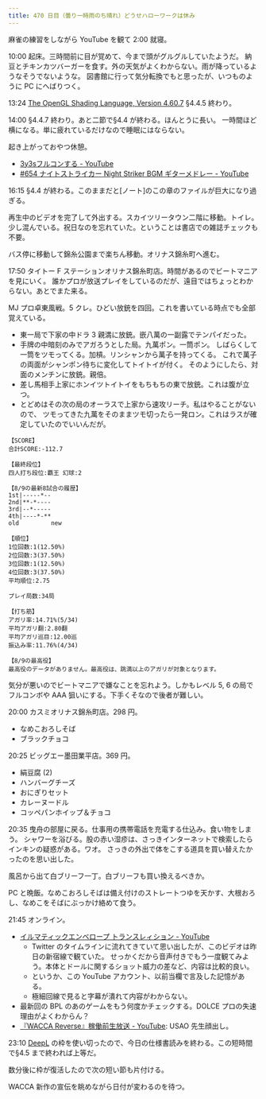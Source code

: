 ```yaml
---
title: 470 日目（曇り一時雨のち晴れ）どうせハローワークは休み
---
```


麻雀の練習をしながら YouTube を観て 2:00 就寝。

10:00 起床。三時間前に目が覚めて、今まで頭がグルグルしていたようだ。
納豆とチキンカツバーガーを食す。外の天気がよくわからない。雨が降っているようなそうでないような。
図書館に行って気分転換でもと思ったが、いつものように PC にへばりつく。

13:24 [The OpenGL Shading Language, Version 4.60.7][glsl460] §4.4.5 終わり。

14:00 §4.4.7 終わり。あと二節で§4.4 が終わる。ほんとうに長い。
一時間ほど横になる。単に疲れているだけなので睡眠にはならない。

起き上がっておやつ休憩。

* [3y3sフルコンする - YouTube](https://www.youtube.com/watch?v=PMPgXt7yZ-s)
* [&#x23;654 ナイトストライカー Night Striker BGM ギターメドレー - YouTube](https://www.youtube.com/watch?v=8C7FSAEVYvs)

16:15 §4.4 が終わる。このままだと[ノート]のこの章のファイルが巨大になり過ぎる。

再生中のビデオを完了して外出する。スカイツリータウン二階に移動。トイレ。
少し混んでいる。祝日なのを忘れていた。ということは書店での雑誌チェックも不要。

バス停に移動して錦糸公園まで楽ちん移動。オリナス錦糸町へ進む。

17:50 タイトー F ステーションオリナス錦糸町店。時間があるのでビートマニアを見にいく。
誰かプロが放送プレイをしているのだが、遠目ではちょっとわからない。あとでまた来る。

MJ プロ卓東風戦。5 クレ。ひどい放銃を四回。これを書いている時点でも全部覚えている。

* 東一局で下家の中ドラ 3 親満に放銃。嵌八萬の一副露でテンパイだった。
* 手牌の中暗刻のみでアガろうとした局。九萬ポン。一筒ポン。
  しばらくして一筒をツモってくる。加槓。リンシャンから萬子を持ってくる。
  これで萬子の両面がシャンポン待ちに変化してトイトイが付く。
  そのようにしたら、対面のメンチンに放銃。親倍。
* 差し馬相手上家にホンイツトイトイをもちもちの東で放銃。これは腹が立つ。
* とどめはその次の局のオーラスで上家から速攻リーチ。私はやることがないので、
  ツモってきた九萬をそのままツモ切ったら一発ロン。これはラスが確定していたのでいいんだが。

```text
【SCORE】
合計SCORE:-112.7

【最終段位】
四人打ち段位:覇王 幻球:2

【8/9の最新8試合の履歴】
1st|-----*--
2nd|**-*----
3rd|--*-----
4th|----*-**
old         new

【順位】
1位回数:1(12.50%)
2位回数:3(37.50%)
3位回数:1(12.50%)
4位回数:3(37.50%)
平均順位:2.75

プレイ局数:34局

【打ち筋】
アガリ率:14.71%(5/34)
平均アガリ翻:2.80翻
平均アガリ巡目:12.00巡
振込み率:11.76%(4/34)

【8/9の最高役】
最高役のデータがありません。最高役は、跳満以上のアガリが対象となります。
```

気分が悪いのでビートマニアで嫌なことを忘れよう。しかもレベル 5, 6 の局で
フルコンボや AAA 狙いにする。下手くそなので後者が難しい。

20:00 カスミオリナス錦糸町店。298 円。

* なめこおろしそば
* ブラックチョコ

20:25 ビッグエー墨田業平店。369 円。

* 絹豆腐 (2)
* ハンバーグチーズ
* おにぎりセット
* カレーヌードル
* コッペパンホイップ＆チョコ

20:35 曳舟の部屋に戻る。仕事用の携帯電話を充電する仕込み。食い物をしまう。
シャワーを浴びる。股の赤い湿疹は、さっきインターネットで検索したらインキンの疑惑がある。ワオ。
さっきの外出で体をこする道具を買い替えたかったのを思い出した。

風呂から出て白ブリーフ一丁。白ブリーフも買い換えるべきか。

PC と晩飯。なめこおろしそばは備え付けのストレートつゆを天かす、大根おろし、なめこをそばにぶっかけ絡めて食う。

21:45 オンライン。

* [イルマティックエンベロープ トランスレィション - YouTube](https://www.youtube.com/watch?v=769thqAsroQ)
  * Twitter のタイムラインに流れてきていて思い出したが、このビデオは昨日の新宿線で観ていた。
    せっかくだから音声付きでもう一度観てみよう。本体とドールに関するショット威力の差など、内容は比較的良い。
  * というか、この YouTube アカウント、以前当欄で言及した記憶がある。
  * 極細回線で見ると字幕が潰れて内容がわからない。
* 最新回の BPL のあのゲームをもう何度かチェックする。DOLCE プロの失速理由がよくわからん？
* [『WACCA Reverse』稼働前生放送 - YouTube](https://www.youtube.com/watch?v=83HUA-4-s6c): USAO 先生顔出し。

23:10 [DeepL] の枠を使い切ったので、今日の仕様書読みを終わる。この短時間で§4.5 まで終われば上等だ。

数分後に枠が復活したので次の短い節も片付ける。

WACCA 新作の宣伝を眺めながら日付が変わるのを待つ。

[DeepL]: https://www.deepl.com/translator
[glsl460]: https://www.khronos.org/registry/OpenGL/specs/gl/GLSLangSpec.4.60.html
[note]: https://showa-yojyo.github.io/notebook/
